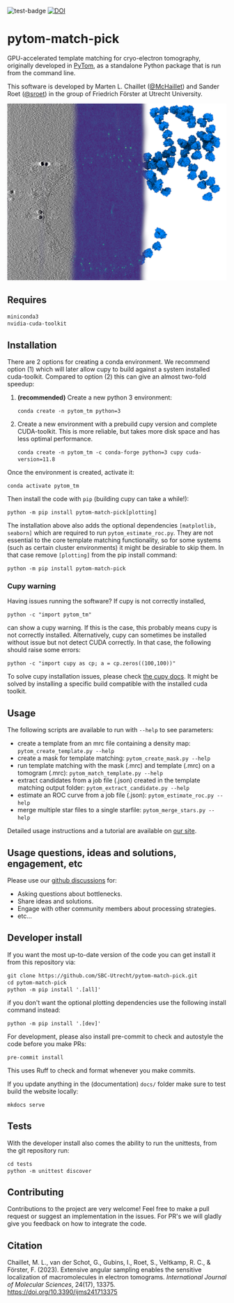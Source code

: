 ![test-badge](https://github.com/SBC-Utrecht/pytom-match-pick/actions/workflows/unit-tests.yml/badge.svg?branch=main)
[![DOI](https://zenodo.org/badge/DOI/10.5281/zenodo.10728422.svg)](https://doi.org/10.5281/zenodo.10728422)


# pytom-match-pick

GPU-accelerated template matching for cryo-electron tomography, originally developed in [PyTom](https://github.com/SBC-Utrecht/PyTom), as a standalone Python package that is run from the command line. 

This software is developed by Marten L. Chaillet ([@McHaillet](https://github.com/McHaillet)) and Sander Roet ([@sroet](https://github.com/sroet)) in the group of Friedrich Förster at Utrecht University.

![cover_image](docs/images/tomo200528_100_illustration.png)

<!--
This line starts the block that is incorporated into the website via mkdocs snippets
-->
[//]: # (#--8<-- [start:docs])

## Requires

```
miniconda3
nvidia-cuda-toolkit
```

## Installation

There are 2 options for creating a conda environment. We recommend option (1) which will later allow cupy to build 
against a system installed cuda-toolkit. Compared to option (2) this can give an almost two-fold speedup:

1. **(recommended)** Create a new python 3 environment:

    ```commandline
    conda create -n pytom_tm python=3
    ```

2.  Create a new environment with a prebuild cupy version and complete CUDA-toolkit. This is more reliable, but takes more 
    disk space and has less optimal performance.

    ```commandline
    conda create -n pytom_tm -c conda-forge python=3 cupy cuda-version=11.8
    ```


Once the environment is created, activate it:

```commandline
conda activate pytom_tm
```

Then install the code with `pip` (building cupy can take a while!):

```commandline
python -m pip install pytom-match-pick[plotting]
```

The installation above also adds the optional dependencies `[matplotlib, seaborn]` which are required to run 
`pytom_estimate_roc.py`. They are not essential to the core template matching functionality, so for some systems 
(such as certain cluster environments) it might be desirable to skip them. In that case remove `[plotting]` from the pip install command:

```commandline
python -m pip install pytom-match-pick
```

### Cupy warning
Having issues running the software? If cupy is not correctly installed, 
```commandline
python -c "import pytom_tm"
```

can show a cupy warning. If this is the case, this probably means cupy is not correctly installed.
Alternatively, cupy can sometimes be installed without issue but not detect CUDA correctly. In that case, the following should raise some errors:
```commandline
python -c "import cupy as cp; a = cp.zeros((100,100))"
```

To solve cupy installation issues, please check 
[the cupy docs](https://docs.cupy.dev/en/stable/install.html#installing-cupy). It might be solved by installing a 
specific build compatible with the installed cuda toolkit.   

## Usage

The following scripts are available to run with `--help` to see parameters:

- create a template from an mrc file containing a density map: `pytom_create_template.py --help`
- create a mask for template matching: `pytom_create_mask.py --help`
- run template matching with the mask (.mrc) and template (.mrc) on a tomogram (.mrc): `pytom_match_template.py --help`
- extract candidates from a job file (.json) created in the template matching output folder: `pytom_extract_candidate.py --help`
- estimate an ROC curve from a job file (.json): `pytom_estimate_roc.py --help`
- merge multiple star files to a single starfile: `pytom_merge_stars.py --help`

Detailed usage instructions and a tutorial are available on [our site](https://SBC-Utrecht.github.io/pytom-match-pick).

## Usage questions, ideas and solutions, engagement, etc
Please use our [github discussions](https://github.com/SBC-Utrecht/pytom-match-pick/discussions) for:
 - Asking questions about bottlenecks.
 - Share ideas and solutions.
 - Engage with other community members about processing strategies.
 - etc...

## Developer install
If you want the most up-to-date version of the code you can get install it from this repository via:

```commandline
git clone https://github.com/SBC-Utrecht/pytom-match-pick.git
cd pytom-match-pick
python -m pip install '.[all]'
```

if you don't want the optional plotting dependencies use the following install command instead:
```commandline
python -m pip install '.[dev]'
```

For development, please also install pre-commit to check and autostyle the code before 
you make PRs: 

```commandline
pre-commit install
```

This uses Ruff to check and format whenever you make commits.

If you update anything in the (documentation) `docs/` folder make sure to test build the website locally:

```commandline
mkdocs serve
```

## Tests

With the developer install also comes the ability to run the unittests,
from the git repository run:

```commandline
cd tests
python -m unittest discover
```

## Contributing

Contributions to the project are very welcome! Feel free to make a pull request or suggest an implementation in the issues. For PR's we will gladly give you feedback on how to integrate the code.

## Citation

Chaillet, M. L., van der Schot, G., Gubins, I., Roet, S., Veltkamp, R. C., & Förster, F. (2023). Extensive angular sampling enables the sensitive localization of macromolecules in electron tomograms. _International Journal of Molecular Sciences_, 24(17), 13375. <https://doi.org/10.3390/ijms241713375>

<!--
This ends the block for the website
-->
[//]: # (#--8<-- [end:docs])
